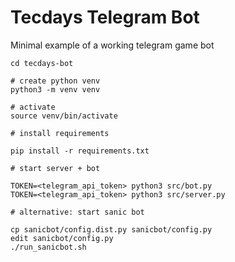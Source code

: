 # Tecdays Telegram Bot

Minimal example of a working telegram game bot

```shell
cd tecdays-bot

# create python venv
python3 -m venv venv

# activate
source venv/bin/activate

# install requirements

pip install -r requirements.txt

# start server + bot

TOKEN=<telegram_api_token> python3 src/bot.py
TOKEN=<telegram_api_token> python3 src/server.py

# alternative: start sanic bot

cp sanicbot/config.dist.py sanicbot/config.py
edit sanicbot/config.py
./run_sanicbot.sh

```

